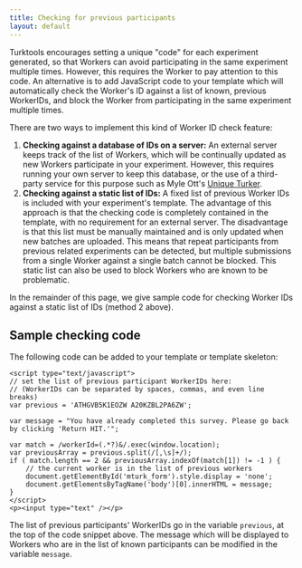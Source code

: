 ```yaml
---
title: Checking for previous participants
layout: default
---
```


Turktools encourages setting a unique "code" for each experiment generated, so that Workers can avoid participating in the same experiment multiple times. However, this requires the Worker to pay attention to this code. An alternative is to add JavaScript code to your template which will automatically check the Worker's ID against a list of known, previous WorkerIDs, and block the Worker from participating in the same experiment multiple times.

There are two ways to implement this kind of Worker ID check feature:

1. **Checking against a database of IDs on a server:** An external server keeps track of the list of Workers, which will be continually updated as new Workers participate in your experiment. However, this requires running your own server to keep this database, or the use of a third-party service for this purpose such as Myle Ott's [Unique Turker](http://uniqueturker.myleott.com/).
2. **Checking against a static list of IDs:** A fixed list of previous Worker IDs is included with your experiment's template. The advantage of this approach is that the checking code is completely contained in the template, with no requirement for an external server. The disadvantage is that this list must be manually maintained and is only updated when new batches are uploaded. This means that repeat participants from previous related experiments can be detected, but multiple submissions from a single Worker against a single batch cannot be blocked. This static list can also be used to block Workers who are known to be problematic.

In the remainder of this page, we give sample code for checking Worker IDs against a static list of IDs (method 2 above).

## Sample checking code

The following code can be added to your template or template skeleton:

	<script type="text/javascript">
	// set the list of previous participant WorkerIDs here:
	// (WorkerIDs can be separated by spaces, commas, and even line breaks)
	var previous = 'ATHGVB5K1EOZW A20KZBL2PA6ZW';
	
	var message = "You have already completed this survey. Please go back by clicking 'Return HIT.'";

	var match = /workerId=(.*?)&/.exec(window.location);
	var previousArray = previous.split(/[,\s]+/);
	if ( match.length == 2 && previousArray.indexOf(match[1]) != -1 ) {
		// the current worker is in the list of previous workers
		document.getElementById('mturk_form').style.display = 'none';
		document.getElementsByTagName('body')[0].innerHTML = message;
	}
	</script>
	<p><input type="text" /></p>

The list of previous participants' WorkerIDs go in the variable `previous`, at the top of the code snippet above. The message which will be displayed to Workers who are in the list of known participants can be modified in the variable `message`.
